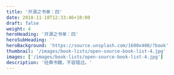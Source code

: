 ```yaml
---
title: '开源之书单：四'
date: 2018-11-18T12:33:46+10:00
draft: false
weight: 4
heroHeading: '开源之书单：四'
heroSubHeading: ''
heroBackground: 'https://source.unsplash.com/1600x400/?book'
thumbnail: '/images/book-lists/open-source-book-list-4.jpg'
images: ['/images/book-lists/open-source-book-list-4.jpg']
description: '经典书籍，不容错过。'
---
```



